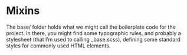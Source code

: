 # Mixins

The base/ folder holds what we might call the boilerplate code for the project. In there, you might find some typographic rules, and probably a stylesheet (that I’m used to calling _base.scss), defining some standard styles for commonly used HTML elements.

